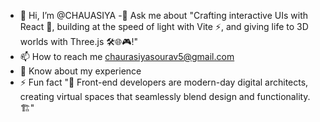 - 👋 Hi, I’m @CHAUASIYA
-💬 Ask me about "Crafting interactive UIs with React 🚀, building at the speed of light with Vite ⚡, and giving life to 3D worlds with Three.js 🛠️🌐🎮!"
- 📫 How to reach me chaurasiyasourav5@gmail.com
- 📄 Know about my experience                                                                                                                    
- ⚡ Fun fact "🎨 Front-end developers are modern-day digital architects, creating virtual spaces that seamlessly blend design and functionality. 🏗️"
